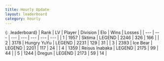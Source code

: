```yaml
---
title: Hourly Update
layout: leaderboard
category: hourly
---
```


{: .leaderboard}
| Rank | LV | Player | Division | Elo | Wins | Losses |
| --- | --- | --- | --- | --- | --- | --- |
| <span data-change="0">1</span> | 1957 | <span title="ID: 353063">Sktima</span> | LEGEND | <span data-change="0">2246</span> | <span data-change="0">326</span> | <span data-change="0">166</span> |
| <span data-change="1">2</span> | 3178 | <span title="ID: 164871">Hungry YuYu</span> | LEGEND | <span data-change="12">2231</span> | <span data-change="2">129</span> | <span data-change="0">31</span> |
| <span data-change="-1">3</span> | 2393 | <span title="ID: 417840">Ice Bear</span> | LEGEND | <span data-change="-27">2201</span> | <span data-change="2">117</span> | <span data-change="3">24</span> |
| <span data-change="0">4</span> | 1359 | <span title="ID: 451068">Reisus Inabaka</span> | LEGEND | <span data-change="0">2175</span> | <span data-change="0">99</span> | <span data-change="0">44</span> |
| <span data-change="0">5</span> | 1244 | <span title="ID: 337810">Dregun</span> | LEGEND | <span data-change="0">2173</span> | <span data-change="0">59</span> | <span data-change="0">14</span> |